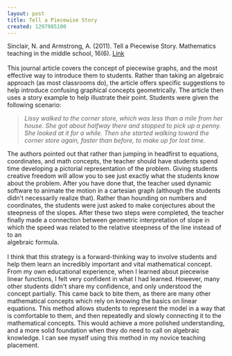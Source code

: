 ```yaml
---
layout: post
title: Tell a Piecewise Story
created: 1297985100
---
```

<div>
	Sinclair, N. and Armstrong, A. (2011). Tell a Piecewise Story. Mathematics teaching in the middle school, 16(6). <a href="http://nctm.org/eresources/view_media.asp?article_id=9587">Link</a></div>
<div>
	&nbsp;</div>
<div>
	This journal article covers the concept of piecewise graphs, and the most effective way to introduce them to students. Rather than taking an algebraic approach (as most classrooms do), the article offers specific suggestions to help introduce confusing graphical concepts geometrically. The article then uses a story example to help illustrate their point. Students were given the following scenario:</div>
<div>
	<blockquote style="font-style: italic; ">
		Lissy walked to the corner store, which was less than a mile from her house. She got about halfway there and stopped to pick up a penny. She looked at it for a while. Then she started walking toward the corner store again, faster than before, to make up for lost time.</blockquote>
	The authors pointed out that rather than jumping in headfirst to equations, coordinates, and math concepts, the teacher should have students spend time developing a pictorial representation of the problem. Giving students creative freedom will allow you to see just exactly what the students know about the problem. After you have done that, the teacher used dynamic software to animate the motion in a cartesian graph (although the students didn&#39;t necessarily realize that). Rather than hounding on numbers and coordinates, the students were just asked to make conjectures about the steepness of the slopes. After these two steps were completed, the teacher finally made a connection between geometric interpretation of slope in which the speed was related to the relative steepness of the line instead of to an</div>
<div>
	algebraic formula.</div>
<div>
	<br />
	I think that this strategy is a forward-thinking way to involve students and help them learn an incredibly important and vital mathematical concept. From my own educational experience, when I learned about piecewise linear functions, I felt very confident in what I had learned. However, many other students didn&#39;t share my confidence, and only understood the concept partially. This came back to bite them, as there are many other mathematical concepts which rely on knowing the basics on linear equations. This method allows students to represent the model in a way that is comfortable to them, and then repeatedly and slowly connecting it to the mathematical concepts. This would achieve a more polished understanding, and a more solid foundation when they do need to call on algebraic knowledge. I can see myself using this method in my novice teaching placement.</div>
